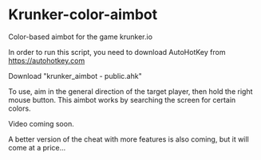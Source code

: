 # Krunker-color-aimbot
Color-based aimbot for the game krunker.io 

In order to run this script, you need to download AutoHotKey from https://autohotkey.com 

Download "krunker_aimbot - public.ahk" 

To use, aim in the general direction of the target player, then hold the right mouse button. 
This aimbot works by searching the screen for certain colors. 

Video coming soon. 

A better version of the cheat with more features is also coming, but it will come at a price... 
